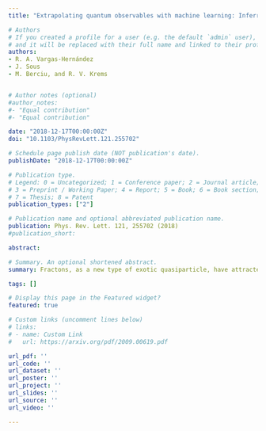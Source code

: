 ```yaml
---
title: "Extrapolating quantum observables with machine learning: Inferring multiple phase transitions from properties of a single phase"

# Authors
# If you created a profile for a user (e.g. the default `admin` user), write the username (folder name) here 
# and it will be replaced with their full name and linked to their profile.
authors:
- R. A. Vargas-Hernández
- J. Sous
- M. Berciu, and R. V. Krems


# Author notes (optional)
#author_notes:
#- "Equal contribution"
#- "Equal contribution"

date: "2018-12-17T00:00:00Z"
doi: "10.1103/PhysRevLett.121.255702"

# Schedule page publish date (NOT publication's date).
publishDate: "2018-12-17T00:00:00Z"

# Publication type.
# Legend: 0 = Uncategorized; 1 = Conference paper; 2 = Journal article;
# 3 = Preprint / Working Paper; 4 = Report; 5 = Book; 6 = Book section;
# 7 = Thesis; 8 = Patent
publication_types: ["2"]

# Publication name and optional abbreviated publication name.
publication: Phys. Rev. Lett. 121, 255702 (2018)
#publication_short:

abstract: 

# Summary. An optional shortened abstract.
summary: Fractons, as a new type of exotic quasiparticle, have attracted immense attention due to their unique properties. Here, the authors construct a connection between fractons and polarons. This allows them to derive explicitly microscopic models, in which polarons and their two-body bound states, known as bipolarons, map exactly on to fractons and their two-body counterparts, dipoles. As a specific example, the authors show how fractons and dipoles arise from magnetic polarons and bipolarons in hole-doped antiferromagnets, thus providing a route towards their physical realization, Highlight published as Editor's Suggestion in Phys. Rev. B.

tags: []

# Display this page in the Featured widget?
featured: true

# Custom links (uncomment lines below)
# links:
# - name: Custom Link
#   url: https://arxiv.org/pdf/2009.00619.pdf

url_pdf: ''
url_code: ''
url_dataset: ''
url_poster: ''
url_project: ''
url_slides: ''
url_source: ''
url_video: ''

---
```

